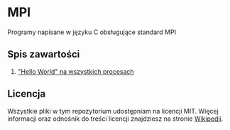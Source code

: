 # MPI
Programy napisane w języku C obsługujące standard MPI

## Spis zawartości
1. ["Hello World" na wszystkich procesach](hello.c)

## Licencja
Wszystkie pliki w tym repozytorium udostępniam na licencji MIT. Więcej informacji oraz odnośnik do treści licencji znajdziesz na stronie [Wikipedii](http://pl.wikipedia.org/wiki/Licencja_X11).
